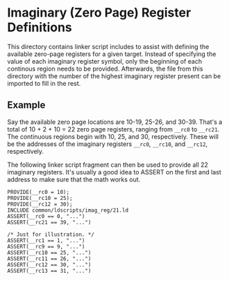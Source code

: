 # Imaginary (Zero Page) Register Definitions

This directory contains linker script includes to assist with defining the
available zero-page registers for a given target. Instead of specifying the
value of each imaginary register symbol, only the beginning of each continous
region needs to be provided. Afterwards, the file from this directory with
the number of the highest imaginary register present can be imported to fill
in the rest.

## Example

Say the available zero page locations are 10-19, 25-26, and 30-39. That's a
total of 10 + 2 + 10 = 22 zero page registers, ranging from `__rc0` to
`__rc21`. The continuous regions begin with 10, 25, and 30, respectively.
These will be the addresses of the imaginary registers `__rc0`, `__rc10`, and
`__rc12`, respectively.

The following linker script fragment can then be used to provide all 22
imaginary registers. It's usually a good idea to ASSERT on the first and last
address to make sure that the math works out.

```ld
PROVIDE(__rc0 = 10);
PROVIDE(__rc10 = 25);
PROVIDE(__rc12 = 30);
INCLUDE common/ldscripts/imag_reg/21.ld
ASSERT(__rc0 == 0, "...")
ASSERT(__rc21 == 39, "...")

/* Just for illustration. */
ASSERT(__rc1 == 1, "...")
ASSERT(__rc9 == 9, "...")
ASSERT(__rc10 == 25, "...")
ASSERT(__rc11 == 26, "...")
ASSERT(__rc12 == 30, "...")
ASSERT(__rc13 == 31, "...")
```